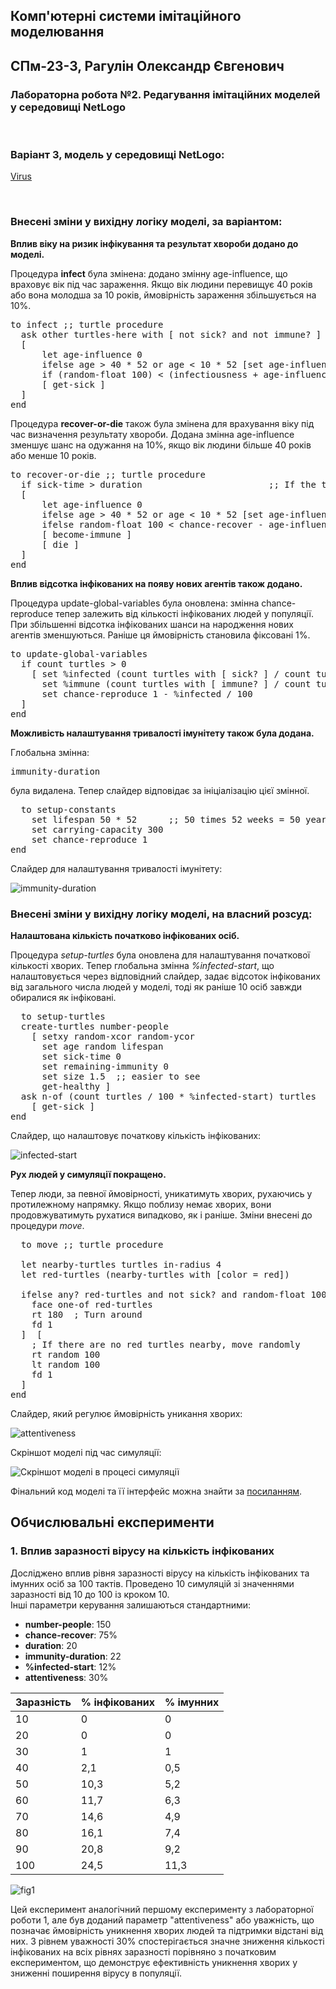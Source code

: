 ## Комп'ютерні системи імітаційного моделювання
## СПм-23-3, **Рагулін Олександр Євгенович**
### Лабораторна робота №**2**. Редагування імітаційних моделей у середовищі NetLogo

<br>

### Варіант 3, модель у середовищі NetLogo:
[Virus](https://www.netlogoweb.org/launch#https://www.netlogoweb.org/assets/modelslib/Sample%20Models/Biology/Virus.nlogo)

<br>

### Внесені зміни у вихідну логіку моделі, за варіантом:

**Вплив віку на ризик інфікування та результат хвороби додано до моделі.**

Процедура **infect** була змінена: додано змінну age-influence, що враховує вік під час зараження. Якщо вік людини перевищує 40 років або вона молодша за 10 років, ймовірність зараження збільшується на 10%.
<pre>
to infect ;; turtle procedure
  ask other turtles-here with [ not sick? and not immune? ]
  [
      let age-influence 0
      ifelse age > 40 * 52 or age < 10 * 52 [set age-influence 10][set age-influence 0]
      if (random-float 100) < (infectiousness + age-influence)
      [ get-sick ] 
  ]
end
</pre>

Процедура **recover-or-die** також була змінена для врахування віку під час визначення результату хвороби. Додана змінна age-influence зменшує шанс на одужання на 10%, якщо вік людини більше 40 років або менше 10 років.
<pre>
to recover-or-die ;; turtle procedure
  if sick-time > duration                        ;; If the turtle has survived past the virus' duration, then
  [ 
      let age-influence 0
      ifelse age > 40 * 52 or age < 10 * 52 [set age-influence 10][set age-influence 0]
      ifelse random-float 100 < chance-recover - age-influence  ;; either recover or die
      [ become-immune ]
      [ die ] 
  ]
end
</pre>

**Вплив відсотка інфікованих на появу нових агентів також додано.**

Процедура update-global-variables була оновлена: змінна chance-reproduce тепер залежить від кількості інфікованих людей у популяції. При збільшенні відсотка інфікованих шанси на народження нових агентів зменшуються. Раніше ця ймовірність становила фіксовані 1%.
<pre>
to update-global-variables
  if count turtles > 0
    [ set %infected (count turtles with [ sick? ] / count turtles) * 100
      set %immune (count turtles with [ immune? ] / count turtles) * 100 
      set chance-reproduce 1 - %infected / 100 
  ]
end
</pre>

**Можливість налаштування тривалості імунітету також була додана.**

Глобальна змінна:
<pre>
immunity-duration
</pre>

була видалена. Тепер слайдер відповідає за ініціалізацію цієї змінної.
<pre>
  to setup-constants
    set lifespan 50 * 52      ;; 50 times 52 weeks = 50 years = 2600 weeks old
    set carrying-capacity 300
    set chance-reproduce 1
end
</pre>

Слайдер для налаштування тривалості імунітету:

![immunity-duration](immunity-duration.png)

### Внесені зміни у вихідну логіку моделі, на власний розсуд:

**Налаштована кількість початково інфікованих осіб.**

Процедура *setup-turtles* була оновлена для налаштування початкової кількості хворих. Тепер глобальна змінна *%infected-start*, що налаштовується через відповідний слайдер, задає відсоток інфікованих від загального числа людей у моделі, тоді як раніше 10 осіб завжди обиралися як інфіковані.
<pre>
  to setup-turtles
  create-turtles number-people
    [ setxy random-xcor random-ycor
      set age random lifespan
      set sick-time 0
      set remaining-immunity 0
      set size 1.5  ;; easier to see
      get-healthy ]
  ask n-of (count turtles / 100 * %infected-start) turtles
    [ get-sick ]
end
</pre>

Слайдер, що налаштовує початкову кількість інфікованих:

![infected-start](infected-start.png)

**Рух людей у симуляції покращено.**

Тепер люди, за певної ймовірності, уникатимуть хворих, рухаючись у протилежному напрямку. Якщо поблизу немає хворих, вони продовжуватимуть рухатися випадково, як і раніше. Зміни внесені до процедури *move*.
<pre>
  to move ;; turtle procedure
  
  let nearby-turtles turtles in-radius 4
  let red-turtles (nearby-turtles with [color = red])
  
  ifelse any? red-turtles and not sick? and random-float 100 < attentiveness [
    face one-of red-turtles
    rt 180  ; Turn around
    fd 1  
  ]  [
    ; If there are no red turtles nearby, move randomly
    rt random 100
    lt random 100
    fd 1
  ]
end
</pre>

Слайдер, який регулює ймовірність уникання хворих:

![attentiveness](attentiveness.png)

Скріншот моделі під час симуляції:

![Скріншот моделі в процесі симуляції](prog.png)

Фінальний код моделі та її інтерфейс можна знайти за [посиланням](virus-sim.nlogo). 
<br>

## Обчислювальні експерименти
### 1. Вплив заразності вірусу на кількість інфікованих
Досліджено вплив рівня заразності вірусу на кількість інфікованих та імунних осіб за 100 тактів. Проведено 10 симуляцій зі значеннями заразності від 10 до 100 із кроком 10.  
Інші параметри керування залишаються стандартними:
- **number-people**: 150
- **chance-recover**: 75%
- **duration**: 20
- **immunity-duration**: 22
- **%infected-start**: 12%
- **attentiveness**: 30%

<table>
<thead>
<tr><th>Заразність</th><th>% інфікованих</th><th>% імунних</th></tr>
</thead>
<tbody>
<tr><td>10</td><td>0</td><td>0</td></tr>
<tr><td>20</td><td>0</td><td>0</td></tr>
<tr><td>30</td><td>1</td><td>1</td></tr>
<tr><td>40</td><td>2,1</td><td>0,5</td></tr>
<tr><td>50</td><td>10,3</td><td>5,2</td></tr>
<tr><td>60</td><td>11,7</td><td>6,3</td></tr>
<tr><td>70</td><td>14,6</td><td>4,9</td></tr>
<tr><td>80</td><td>16,1</td><td>7,4</td></tr>
<tr><td>90</td><td>20,8</td><td>9,2</td></tr>
<tr><td>100</td><td>24,5</td><td>11,3</td></tr>
</tbody>
</table>

![fig1](fig1.png)

Цей експеримент аналогічний першому експерименту з лабораторної роботи 1, але був доданий параметр "attentiveness" або уважність, що позначає ймовірність уникнення хворих людей та підтримки відстані від них. З рівнем уважності 30% спостерігається значне зниження кількості інфікованих на всіх рівнях заразності порівняно з початковим експериментом, що демонструє ефективність уникнення хворих у зниженні поширення вірусу в популяції.
